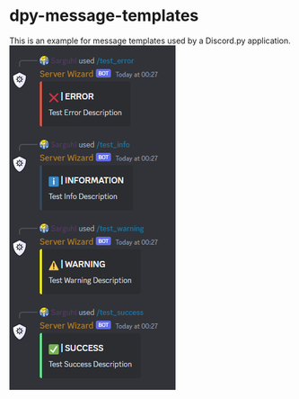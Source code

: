 # dpy-message-templates
This is an example for message templates used by a Discord.py application. 
<img src=".DOCUMENTATION/dpy-message-templates-example.png"
     alt="Markdown Monster icon"
     style="float: left; margin-right: 10px;" />